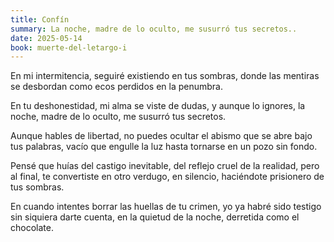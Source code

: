 ```yaml
---
title: Confín
summary: La noche, madre de lo oculto, me susurró tus secretos..
date: 2025-05-14
book: muerte-del-letargo-i
---
```


En mi intermitencia,
seguiré existiendo en tus sombras,
donde las mentiras se desbordan
como ecos perdidos en la penumbra.

En tu deshonestidad,
mi alma se viste de dudas,
y aunque lo ignores,
la noche, madre de lo oculto,
me susurró tus secretos.

Aunque hables de libertad,
no puedes ocultar el abismo
que se abre bajo tus palabras,
vacío que engulle la luz
hasta tornarse en un pozo sin fondo.

Pensé que huías del castigo inevitable,
del reflejo cruel de la realidad,
pero al final,
te convertiste en otro verdugo,
en silencio,
haciéndote prisionero de tus sombras.

En cuando intentes borrar las huellas
de tu crimen,
yo ya habré sido testigo sin siquiera darte cuenta, 
en la quietud de la noche, derretida como el chocolate.
